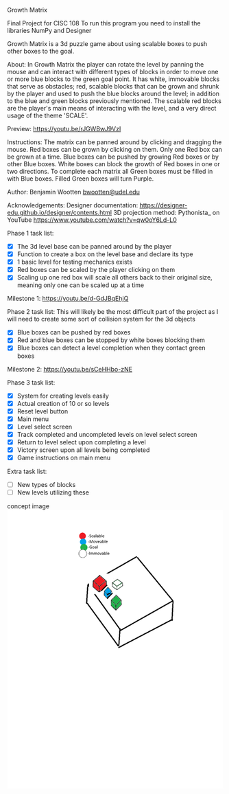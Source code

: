 Growth Matrix

Final Project for CISC 108
To run this program you need to install the libraries NumPy and Designer

Growth Matrix is a 3d puzzle game about using scalable boxes to push other boxes to the goal.

About:
In Growth Matrix the player can rotate the level  by panning the mouse and can interact with different types of blocks
in order to move one or more blue blocks to the green goal point. It has white, immovable blocks that serve as
obstacles; red, scalable blocks that can be grown and shrunk by the player and used to push the blue blocks around the
level; in addition to the blue and green blocks previously mentioned. The scalable red blocks are the player's main
means of interacting with the level, and a very direct usage of the theme 'SCALE'.

Preview: https://youtu.be/rJGWBwJ9VzI

Instructions:
The matrix can be panned around by clicking and dragging the mouse.
Red boxes can be grown by clicking on them.
Only one Red box can be grown at a time.
Blue boxes can be pushed by growing Red boxes or by other Blue boxes.
White boxes can block the growth of Red boxes in one or two directions.
To complete each matrix all Green boxes must be filled in with Blue boxes.
Filled Green boxes will turn Purple.

Author:
Benjamin Wootten
bwootten@udel.edu

Acknowledgements:
Designer documentation: https://designer-edu.github.io/designer/contents.html
3D projection method: Pythonista_ on YouTube https://www.youtube.com/watch?v=qw0oY6Ld-L0

Phase 1 task list:
- [x] The 3d level base can be panned around by the player
- [x] Function to create a box on the level base and declare its type
- [x] 1 basic level for testing mechanics exists
- [x] Red boxes can be scaled by the player clicking on them
- [x] Scaling up one red box will scale all others back to their original size,
        meaning only one can be scaled up at a time

Milestone 1: https://youtu.be/d-GdJBqEhjQ

Phase 2 task list:
This will likely be the most difficult part of the project as I will need to create
some sort of collision system for the 3d objects
- [x] Blue boxes can be pushed by red boxes
- [x] Red and blue boxes can be stopped by white boxes blocking them
- [x] Blue boxes can detect a level completion when they contact green boxes

Milestone 2: https://youtu.be/sCeHHbo-zNE

Phase 3 task list:
- [x] System for creating levels easily
- [x] Actual creation of 10 or so levels
- [x] Reset level button
- [x] Main menu
- [x] Level select screen
- [x] Track completed and uncompleted levels on level select screen
- [x] Return to level select upon completing a level
- [x] Victory screen upon all levels being completed
- [x] Game instructions on main menu

Extra task list:
- [ ] New types of blocks
- [ ] New levels utilizing these

concept image
![Sketch demonstrating the level with each type of block present](https://github.com/BenjaminWootten/Final-Project-CISC-108-honors/blob/main/Images/CISC108%20final%20project%20sketch.png)